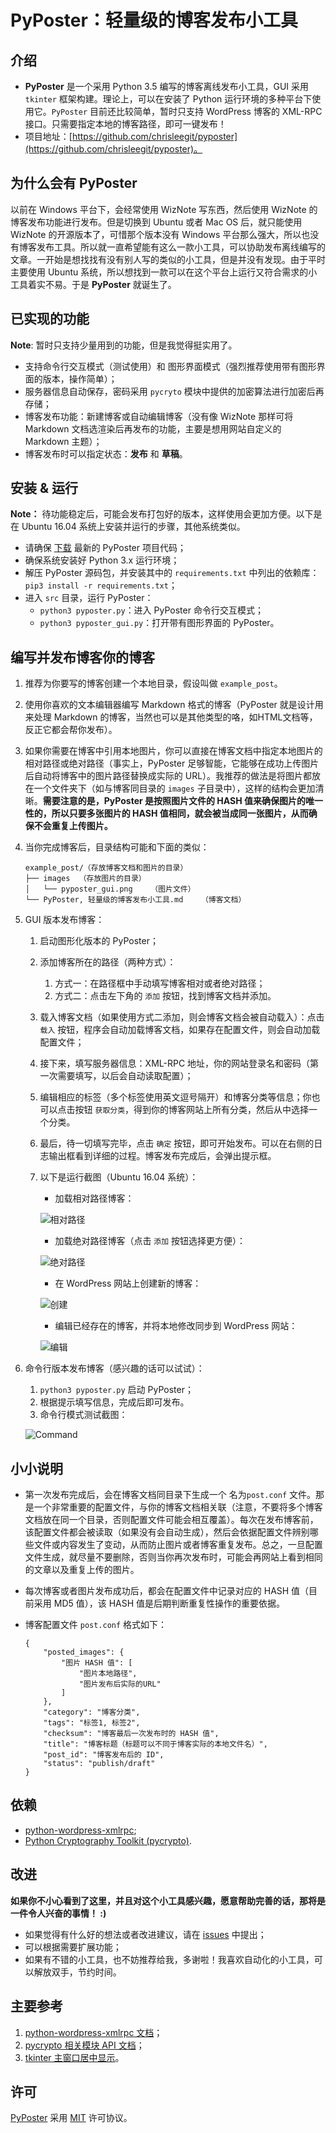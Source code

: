 # PyPoster：轻量级的博客发布小工具
## 介绍
- **PyPoster** 是一个采用 Python 3.5 编写的博客离线发布小工具，GUI 采用 `tkinter` 框架构建。理论上，可以在安装了 Python 运行环境的多种平台下使用它。`PyPoster` 目前还比较简单，暂时只支持 WordPress 博客的 XML-RPC 接口。只需要指定本地的博客路径，即可一键发布！
- 项目地址：[https://github.com/chrisleegit/pyposter](https://github.com/chrisleegit/pyposter)。

## 为什么会有 PyPoster
以前在 Windows 平台下，会经常使用 WizNote 写东西，然后使用 WizNote 的博客发布功能进行发布。但是切换到 Ubuntu 或者 Mac OS 后，就只能使用 WizNote 的开源版本了，可惜那个版本没有 Windows 平台那么强大，所以也没有博客发布工具。所以就一直希望能有这么一款小工具，可以协助发布离线编写的文章。一开始是想找找有没有别人写的类似的小工具，但是并没有发现。由于平时主要使用 Ubuntu 系统，所以想找到一款可以在这个平台上运行又符合需求的小工具着实不易。于是 **PyPoster** 就诞生了。

## 已实现的功能
**Note**: 暂时只支持少量用到的功能，但是我觉得挺实用了。

- 支持命令行交互模式（测试使用）和 图形界面模式（强烈推荐使用带有图形界面的版本，操作简单）；
- 服务器信息自动保存，密码采用 `pycryto` 模块中提供的加密算法进行加密后再存储；
- 博客发布功能：新建博客或自动编辑博客（没有像 WizNote 那样可将 Markdown 文档选渲染后再发布的功能，主要是想用网站自定义的 Markdown 主题）；
- 博客发布时可以指定状态：__发布__ 和 __草稿__。

## 安装 & 运行
**Note：** 待功能稳定后，可能会发布打包好的版本，这样使用会更加方便。以下是在 Ubuntu 16.04 系统上安装并运行的步骤，其他系统类似。

- 请确保 [下载](https://github.com/ChrisLeeGit/pyposter/archive/master.zip) 最新的 PyPoster 项目代码；
- 确保系统安装好 Python 3.x 运行环境；
- 解压 PyPoster 源码包，并安装其中的 `requirements.txt` 中列出的依赖库：`pip3 install -r requirements.txt`；
- 进入 `src` 目录，运行 PyPoster：
    - `python3 pyposter.py`：进入 PyPoster 命令行交互模式；
    - `python3 pyposter_gui.py`：打开带有图形界面的 PyPoster。


## 编写并发布博客你的博客
1. 推荐为你要写的博客创建一个本地目录，假设叫做 `example_post`。
1. 使用你喜欢的文本编辑器编写 Markdown 格式的博客（PyPoster 就是设计用来处理 Markdown 的博客，当然也可以是其他类型的咯，如HTML文档等，反正它都会帮你发布）。
1. 如果你需要在博客中引用本地图片，你可以直接在博客文档中指定本地图片的相对路径或绝对路径（事实上，PyPoster 足够智能，它能够在成功上传图片后自动将博客中的图片路径替换成实际的 URL）。我推荐的做法是将图片都放在一个文件夹下（如与博客同目录的 `images` 子目录中），这样的结构会更加清晰。__需要注意的是，PyPoster 是按照图片文件的 HASH 值来确保图片的唯一性的，所以只要多张图片的 HASH 值相同，就会被当成同一张图片，从而确保不会重复上传图片。__
1. 当你完成博客后，目录结构可能和下面的类似：

    ```
    example_post/（存放博客文档和图片的目录）
    ├── images  （存放图片的目录）
    │   └── pyposter_gui.png    （图片文件）
    └── PyPoster, 轻量级的博客发布小工具.md    （博客文档）
    ```

1. GUI 版本发布博客：
    1. 启动图形化版本的 PyPoster； 
    1. 添加博客所在的路径（两种方式）：
        1. 方式一：在路径框中手动填写博客相对或者绝对路径；
        1. 方式二：点击左下角的 `添加` 按钮，找到博客文档并添加。
        
    1. 载入博客文档（如果使用方式二添加，则会博客文档会被自动载入）：点击 `载入` 按钮，程序会自动加载博客文档，如果存在配置文件，则会自动加载配置文件；
    1. 接下来，填写服务器信息：XML-RPC 地址，你的网站登录名和密码（第一次需要填写，以后会自动读取配置）；
    1. 编辑相应的标签（多个标签使用英文逗号隔开）和博客分类等信息；你也可以点击按钮 `获取分类`，得到你的博客网站上所有分类，然后从中选择一个分类。
    1. 最后，待一切填写完毕，点击 `确定` 按钮，即可开始发布。可以在右侧的日志输出框看到详细的过程。博客发布完成后，会弹出提示框。
    1. 以下是运行截图（Ubuntu 16.04 系统）：
        - 加载相对路径博客：
        
        ![相对路径](tests/screenshots/relative_post_path.png)
        
        - 加载绝对路径博客（点击 `添加` 按钮选择更方便）：
        
        ![绝对路径](tests/screenshots/absolute_post_path.png)
        
        - 在 WordPress 网站上创建新的博客：
        
        ![创建](tests/screenshots/pyposter_new_post.png)
        
        - 编辑已经存在的博客，并将本地修改同步到 WordPress 网站：
        
        ![编辑](tests/screenshots/pyposter_edit_post.png)

1. 命令行版本发布博客（感兴趣的话可以试试）：
    1. `python3 pyposter.py` 启动 PyPoster；
    1. 根据提示填写信息，完成后即可发布。
    1. 命令行模式测试截图：
    
    ![Command](tests/screenshots/command_mode.png)

## 小小说明
- 第一次发布完成后，会在博客文档同目录下生成一个 名为`post.conf` 文件。那是一个非常重要的配置文件，与你的博客文档相关联（注意，不要将多个博客文档放在同一个目录，否则配置文件可能会相互覆盖）。每次在发布博客前，该配置文件都会被读取（如果没有会自动生成），然后会依据配置文件辨别哪些文件或内容发生了变动，从而防止图片或者博客重复发布。总之，一旦配置文件生成，就尽量不要删除，否则当你再次发布时，可能会再网站上看到相同的文章以及重复上传的图片。
- 每次博客或者图片发布成功后，都会在配置文件中记录对应的 HASH 值（目前采用 MD5 值），该 HASH 值是后期判断重复性操作的重要依据。
- 博客配置文件 `post.conf` 格式如下：

    ```
    {
        "posted_images": {
            "图片 HASH 值": [
                "图片本地路径",
                "图片发布后实际的URL"
            ]
        },
        "category": "博客分类",
        "tags": "标签1, 标签2",
        "checksum": "博客最后一次发布时的 HASH 值",
        "title": "博客标题（标题可以不同于博客实际的本地文件名）",
        "post_id": "博客发布后的 ID",
        "status": "publish/draft"
    }
    ```

## 依赖
- [python-wordpress-xmlrpc](https://github.com/maxcutler/python-wordpress-xmlrpc);
- [Python Cryptography Toolkit (pycrypto)](https://github.com/dlitz/pycrypto). 

## 改进
**如果你不小心看到了这里，并且对这个小工具感兴趣，愿意帮助完善的话，那将是一件令人兴奋的事情！ :)**

- 如果觉得有什么好的想法或者改进建议，请在 [issues](https://github.com/ChrisLeeGit/pyposter/issues) 中提出；
- 可以根据需要扩展功能；
- 如果有不错的小工具，也不妨推荐给我，多谢啦！我喜欢自动化的小工具，可以解放双手，节约时间。

## 主要参考
1. [python-wordpress-xmlrpc 文档](http://python-wordpress-xmlrpc.readthedocs.io/en/latest/)；
2. [pycrypto 相关模块 API 文档](https://www.dlitz.net/software/pycrypto/api/current/)；
3. [tkinter 主窗口居中显示](http://stackoverflow.com/questions/3352918/how-to-center-a-window-on-the-screen-in-tkinter)。

## 许可
[PyPoster](https://github.com/ChrisLeeGit/pyposter) 采用 [MIT](LICENSE.md) 许可协议。 
